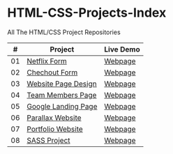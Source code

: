# HTML-CSS-Projects-Index

All The HTML/CSS Project Repositories

|  #  | Project                                                                                 | Live Demo                                                           |
| :-: | --------------------------------------------------------------------------------------- | ------------------------------------------------------------------- |
| 01  | [Netflix Form](https://github.com/keremilhan/netflix-form)                              | [Webpage](https://keremilhan.github.io/netflix-form/)               |
| 02  | [Chechout Form](https://github.com/keremilhan/Checkout-Form)                            | [Webpage](https://keremilhan.github.io/Checkout-Form/)              |
| 03  | [Website Page Design](https://github.com/keremilhan/website-design-project)             | [Webpage](https://keremilhan.github.io/website-design-project)      |
| 04  | [Team Members Page](https://github.com/keremilhan/Team-Members-Project)                 | [Webpage](https://keremilhan.github.io/Team-Members-Project/)       |
| 05  | [Google Landing Page](https://github.com/keremilhan/google-landing-page)                | [Webpage](https://keremilhan.github.io/google-landing-page/)        |
| 06  | [Parallax Website](https://github.com/keremilhan/Parallax-Website)                      | [Webpage](https://keremilhan.github.io/Parallax-Website/)           |
| 07  | [Portfolio Website](https://github.com/keremilhan/portfolio-website)                    | [Webpage](https://keremilhan.github.io/portfolio-website/)          |
| 08  | [SASS Project](https://github.com/keremilhan/SASS-Project)                              | [Webpage](https://keremilhan.github.io/SASS-Project/)               |
